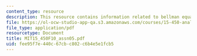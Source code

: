```yaml
---
content_type: resource
description: This resource contains information related to bellman equation.
file: https://ol-ocw-studio-app-qa.s3.amazonaws.com/courses/15-450-analytics-of-finance-fall-2010/fee95f7e440c67cbc802c6b4e5e1fcb5_MIT15_450F10_assn05.pdf
file_type: application/pdf
resourcetype: Document
title: MIT15_450F10_assn05.pdf
uid: fee95f7e-440c-67cb-c802-c6b4e5e1fcb5
---
```

